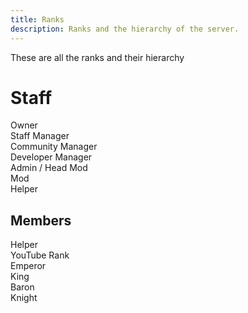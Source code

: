 ```yaml
---
title: Ranks
description: Ranks and the hierarchy of the server.
---
```


These are all the ranks and their hierarchy

# Staff

Owner <br>
Staff Manager <br>
Community Manager <br>
Developer Manager <br>
Admin / Head Mod <br>
Mod <br>
Helper <br>

## Members

Helper <br>
YouTube Rank <br>
Emperor <br>
King <br>
Baron <br>
Knight <br>